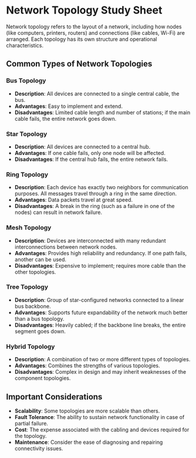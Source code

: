 # Network Topology Study Sheet

Network topology refers to the layout of a network, including how nodes (like computers, printers, routers) and connections (like cables, Wi-Fi) are arranged. Each topology has its own structure and operational characteristics.

## Common Types of Network Topologies

### Bus Topology
- **Description**: All devices are connected to a single central cable, the bus.
- **Advantages**: Easy to implement and extend.
- **Disadvantages**: Limited cable length and number of stations; if the main cable fails, the entire network goes down.

### Star Topology
- **Description**: All devices are connected to a central hub. 
- **Advantages**: If one cable fails, only one node will be affected.
- **Disadvantages**: If the central hub fails, the entire network fails.

### Ring Topology
- **Description**: Each device has exactly two neighbors for communication purposes. All messages travel through a ring in the same direction.
- **Advantages**: Data packets travel at great speed.
- **Disadvantages**: A break in the ring (such as a failure in one of the nodes) can result in network failure.

### Mesh Topology
- **Description**: Devices are interconnected with many redundant interconnections between network nodes.
- **Advantages**: Provides high reliability and redundancy. If one path fails, another can be used.
- **Disadvantages**: Expensive to implement; requires more cable than the other topologies.

### Tree Topology
- **Description**: Group of star-configured networks connected to a linear bus backbone.
- **Advantages**: Supports future expandability of the network much better than a bus topology.
- **Disadvantages**: Heavily cabled; if the backbone line breaks, the entire segment goes down.

### Hybrid Topology
- **Description**: A combination of two or more different types of topologies.
- **Advantages**: Combines the strengths of various topologies.
- **Disadvantages**: Complex in design and may inherit weaknesses of the component topologies.

## Important Considerations

- **Scalability**: Some topologies are more scalable than others.
- **Fault Tolerance**: The ability to sustain network functionality in case of partial failure.
- **Cost**: The expense associated with the cabling and devices required for the topology.
- **Maintenance**: Consider the ease of diagnosing and repairing connectivity issues.

